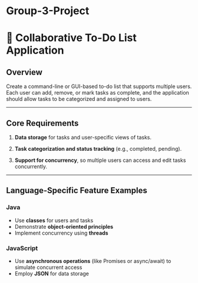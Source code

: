 # Group-3-Project

# 📝 Collaborative To-Do List Application

## Overview
Create a command-line or GUI-based to-do list that supports multiple users. Each user can add, remove, or mark tasks as complete, and the application should allow tasks to be categorized and assigned to users.

---

## Core Requirements

1. **Data storage** for tasks and user-specific views of tasks.

2. **Task categorization and status tracking** (e.g., completed, pending).

3. **Support for concurrency**, so multiple users can access and edit tasks concurrently.

---

## Language-Specific Feature Examples

### Java
- Use **classes** for users and tasks
- Demonstrate **object-oriented principles**
- Implement concurrency using **threads**

### JavaScript
- Use **asynchronous operations** (like Promises or async/await) to simulate concurrent access
- Employ **JSON** for data storage
